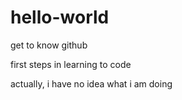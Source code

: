 # hello-world
get to know github

first steps in learning to code

actually, i have no idea what i am doing
